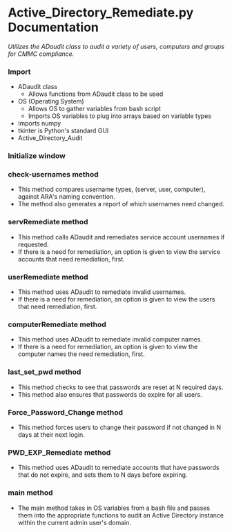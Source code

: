 # Active_Directory_Remediate.py Documentation

*Utilizes the ADaudit class to audit a variety of users, computers and groups for CMMC compliance.*

### Import

- ADaudit class
  - Allows functions from ADaudit class to be used
- OS (Operating System)
  - Allows OS to gather variables from bash script
  - Imports OS variables to plug into arrays based on variable types
- imports numpy
- tkinter is Python's standard GUI
- Active_Directory_Audit

### Initialize window

### check-usernames method

- This method compares username types, (server, user, computer), against ARA's naming convention.
- The method also generates a report of which usernames need changed.

### servRemediate method

- This method calls ADaudit and remediates service account usernames if requested.
- If there is a need for remediation, an option is given to view the service accounts that need remediation, first.

### userRemediate method

- This method uses ADaudit to remediate invalid usernames.
- If there is a need for remediation, an option is given to view the users that need remediation, first.

### computerRemediate method

- This method uses ADaudit to remediate invalid computer names.
- If there is a need for remediation, an option is given to view the computer names the need remediation, first.

### last_set_pwd method

- This method checks to see that passwords are reset at N required days.
- This method also ensures that passwords do expire for all users.

### Force_Password_Change method

- This method forces users to change their password if not changed in N days at their next login.

### PWD_EXP_Remediate method

- This method uses ADaudit to remediate accounts that have passwords that do not expire, and sets them to N days before expiring.

### main method

- The main method takes in OS variables from a bash file and passes them into the appropriate functions to audit an Active Directory instance within the current admin user's domain.